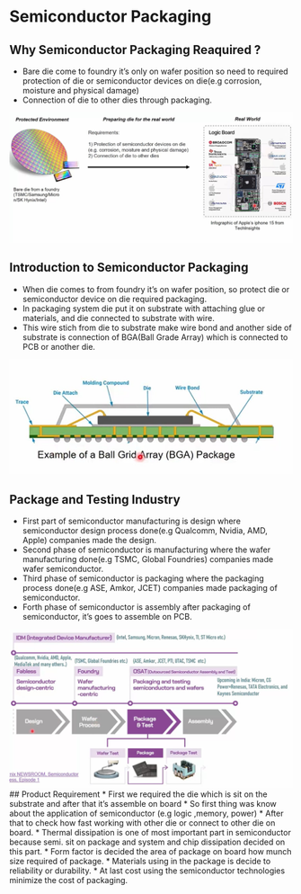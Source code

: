# Semiconductor Packaging
## Why Semiconductor Packaging Reaquired ?
 <ul>
  <li>Bare die come to foundry it’s only on wafer position so need to required protection of die or
      semiconductor devices on die(e.g corrosion, moisture and physical damage)</li>
 <li>Connection of die to other dies through packaging.</li>
 </ul>
 <img src="/SCR/IMG1.jpg" atl="image">
 
 ## Introduction to Semiconductor Packaging
* When die comes to from foundry it’s on wafer position, so protect die or semiconductor device on die required packaging.
* In packaging system die put it on substrate with attaching glue or materials, and die connected to substrate with wire.
* This wire stich from die to substrate make wire bond and another side of substrate is connection of BGA(Ball Grade Array) which is connected to PCB or another die.    
<img src="/SCR/IMG2.jpg" atl="Image">

## Package and Testing Industry
* First part of semiconductor manufacturing is design where semiconductor design process done(e.g Qualcomm, Nvidia, AMD, Apple)  companies made the design.
* Second phase of semiconductor is manufacturing where the wafer manufacturing done(e.g TSMC, Global Foundries) companies made wafer semiconductor.
* Third phase of semiconductor is packaging where the packaging process done(e.g ASE, Amkor, JCET) companies made packaging of semiconductor.
* Forth phase of semiconductor is assembly after packaging of semiconductor, it’s goes to assemble on PCB.
<img src="/SCR/IMG3.jpg" alt="image">
## Product Requirement
* First we required the die which is sit on the substrate and after that it’s assemble on board
* So first thing was know about the application of semiconductor (e.g logic ,memory, power)
* After that to check how fast working with other die or connect to other die on board.
* Thermal dissipation is one of most important part in semiconductor because semi. sit on package and system and chip dissipation decided on this part.
* Form factor is decided the area of package on board how munch size required of package.
* Materials using in the package is decide to reliability or durability.
* At last cost using the semiconductor technologies minimize the cost of packaging.















         
